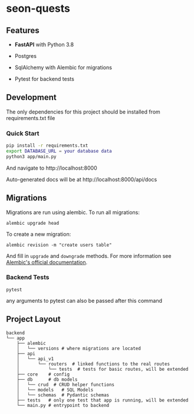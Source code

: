 # seon-quests

## Features

- **FastAPI** with Python 3.8

- Postgres
- SqlAlchemy with Alembic for migrations
- Pytest for backend tests

## Development

The only dependencies for this project should be installed from requirements.txt file

### Quick Start

```bash
pip install -r requirements.txt
export DATABASE_URL = your database data
python3 app/main.py
```

And navigate to http://localhost:8000

Auto-generated docs will be at
http://localhost:8000/api/docs


## Migrations

Migrations are run using alembic. To run all migrations:

```
alembic upgrade head
```

To create a new migration:

```
alembic revision -m "create users table"
```

And fill in `upgrade` and `downgrade` methods. For more information see
[Alembic's official documentation](https://alembic.sqlalchemy.org/en/latest/tutorial.html#create-a-migration-script).

### Backend Tests

```
pytest
```

any arguments to pytest can also be passed after this command

## Project Layout

```
backend
└── app
    ├── alembic
    │   └── versions # where migrations are located
    ├── api
    │   └── api_v1
    │       └── routers  # linked functions to the real routes
    │           └── tests  # tests for basic routes, will be extended
    ├── core    # config
    ├── db      # db models
    │   └── crud  # CRUD helper functions
    │   └── models   # SQL Models
    │   └── schemas  # Pydantic schemas
    ├── tests   # only one test that app is running, will be extended
    └── main.py # entrypoint to backend
```
